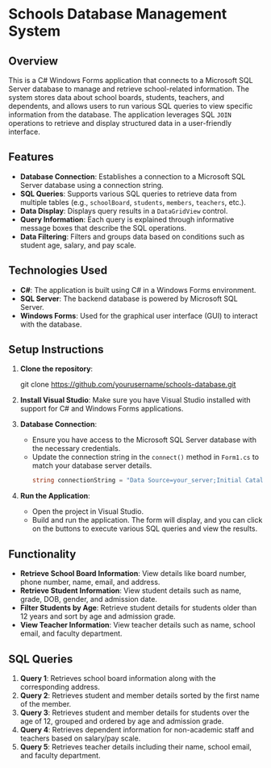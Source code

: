 # Schools Database Management System

## Overview

This is a C# Windows Forms application that connects to a Microsoft SQL Server database to manage and retrieve school-related information. The system stores data about school boards, students, teachers, and dependents, and allows users to run various SQL queries to view specific information from the database. The application leverages SQL `JOIN` operations to retrieve and display structured data in a user-friendly interface.

## Features

- **Database Connection**: Establishes a connection to a Microsoft SQL Server database using a connection string.
- **SQL Queries**: Supports various SQL queries to retrieve data from multiple tables (e.g., `schoolBoard`, `students`, `members`, `teachers`, etc.).
- **Data Display**: Displays query results in a `DataGridView` control.
- **Query Information**: Each query is explained through informative message boxes that describe the SQL operations.
- **Data Filtering**: Filters and groups data based on conditions such as student age, salary, and pay scale.

## Technologies Used

- **C#**: The application is built using C# in a Windows Forms environment.
- **SQL Server**: The backend database is powered by Microsoft SQL Server.
- **Windows Forms**: Used for the graphical user interface (GUI) to interact with the database.

## Setup Instructions

1. **Clone the repository**:
  
   git clone https://github.com/yourusername/schools-database.git
  

2. **Install Visual Studio**: Make sure you have Visual Studio installed with support for C# and Windows Forms applications.

3. **Database Connection**:
   - Ensure you have access to the Microsoft SQL Server database with the necessary credentials.
   - Update the connection string in the `connect()` method in `Form1.cs` to match your database server details.
     ```csharp
     string connectionString = "Data Source=your_server;Initial Catalog=cs3380;User=your_username;Password=your_password;";
     ```

4. **Run the Application**:
   - Open the project in Visual Studio.
   - Build and run the application. The form will display, and you can click on the buttons to execute various SQL queries and view the results.

## Functionality

- **Retrieve School Board Information**: View details like board number, phone number, name, email, and address.
- **Retrieve Student Information**: View student details such as name, grade, DOB, gender, and admission date.
- **Filter Students by Age**: Retrieve student details for students older than 12 years and sort by age and admission grade.
- **View Teacher Information**: View teacher details such as name, school email, and faculty department.

## SQL Queries

1. **Query 1**: Retrieves school board information along with the corresponding address.
2. **Query 2**: Retrieves student and member details sorted by the first name of the member.
3. **Query 3**: Retrieves student and member details for students over the age of 12, grouped and ordered by age and admission grade.
4. **Query 4**: Retrieves dependent information for non-academic staff and teachers based on salary/pay scale.
5. **Query 5**: Retrieves teacher details including their name, school email, and faculty department.

